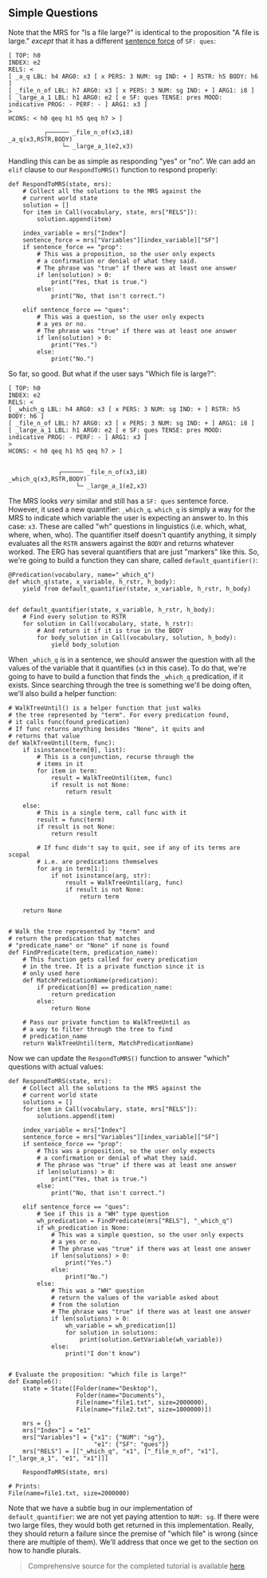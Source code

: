 ## Simple Questions
Note that the MRS for "Is a file large?" is identical to the proposition "A file is large." *except* that it has a different [sentence force](devhowtoSentenceForce) of `SF: ques`:

~~~
[ TOP: h0
INDEX: e2
RELS: < 
[ _a_q LBL: h4 ARG0: x3 [ x PERS: 3 NUM: sg IND: + ] RSTR: h5 BODY: h6 ]
[ _file_n_of LBL: h7 ARG0: x3 [ x PERS: 3 NUM: sg IND: + ] ARG1: i8 ]
[ _large_a_1 LBL: h1 ARG0: e2 [ e SF: ques TENSE: pres MOOD: indicative PROG: - PERF: - ] ARG1: x3 ]
>
HCONS: < h0 qeq h1 h5 qeq h7 > ]

          ┌────── _file_n_of(x3,i8)
_a_q(x3,RSTR,BODY)
               └─ _large_a_1(e2,x3)
~~~

Handling this can be as simple as responding "yes" or "no". We can add an `elif` clause to our `RespondToMRS()` function to respond properly:

~~~
def RespondToMRS(state, mrs):
    # Collect all the solutions to the MRS against the
    # current world state
    solution = []
    for item in Call(vocabulary, state, mrs["RELS"]):
        solution.append(item)

    index_variable = mrs["Index"]
    sentence_force = mrs["Variables"][index_variable]["SF"]
    if sentence_force == "prop":
        # This was a proposition, so the user only expects
        # a confirmation or denial of what they said.
        # The phrase was "true" if there was at least one answer
        if len(solution) > 0:
            print("Yes, that is true.")
        else:
            print("No, that isn't correct.")
            
    elif sentence_force == "ques":
        # This was a question, so the user only expects
        # a yes or no.
        # The phrase was "true" if there was at least one answer
        if len(solution) > 0:
            print("Yes.")
        else:
            print("No.")
~~~

So far, so good. But what if the user says "Which file is large?":

~~~
[ TOP: h0
INDEX: e2
RELS: < 
[ _which_q LBL: h4 ARG0: x3 [ x PERS: 3 NUM: sg IND: + ] RSTR: h5 BODY: h6 ]
[ _file_n_of LBL: h7 ARG0: x3 [ x PERS: 3 NUM: sg IND: + ] ARG1: i8 ]
[ _large_a_1 LBL: h1 ARG0: e2 [ e SF: ques TENSE: pres MOOD: indicative PROG: - PERF: - ] ARG1: x3 ]
>
HCONS: < h0 qeq h1 h5 qeq h7 > ]


              ┌────── _file_n_of(x3,i8)
_which_q(x3,RSTR,BODY)
                   └─ _large_a_1(e2,x3)
~~~

The MRS looks *very* similar and still has a `SF: ques` sentence force. However, it used a new quantifier: `_which_q`. `which_q` is simply a way for the MRS to indicate which variable the user is expecting an answer to. In this case: `x3`. These are called "wh" questions in linguistics (i.e. which, what, where, when, who). The quantifier itself doesn't quantify anything, it simply evaluates all the `RSTR` answers against the `BODY` and returns whatever worked. The ERG has several quantifiers that are just "markers"  like this. So, we're going to build a function they can share, called `default_quantifier()`:

~~~
@Predication(vocabulary, name="_which_q")
def which_q(state, x_variable, h_rstr, h_body):
    yield from default_quantifier(state, x_variable, h_rstr, h_body)


def default_quantifier(state, x_variable, h_rstr, h_body):
    # Find every solution to RSTR
    for solution in Call(vocabulary, state, h_rstr):
        # And return it if it is true in the BODY
        for body_solution in Call(vocabulary, solution, h_body):
            yield body_solution
~~~

When `_which_q` is in a sentence, we should answer the question with all the values of the variable that it quantifies (`x3` in this case). To do that, we're going to have to build a function that finds the `_which_q` predication, if it exists. Since searching through the tree is something we'll be doing often, we'll also build a helper function:

~~~
# WalkTreeUntil() is a helper function that just walks
# the tree represented by "term". For every predication found,
# it calls func(found_predication)
# If func returns anything besides "None", it quits and
# returns that value
def WalkTreeUntil(term, func):
    if isinstance(term[0], list):
        # This is a conjunction, recurse through the
        # items in it
        for item in term:
            result = WalkTreeUntil(item, func)
            if result is not None:
                return result

    else:
        # This is a single term, call func with it
        result = func(term)
        if result is not None:
            return result

        # If func didn't say to quit, see if any of its terms are scopal
        # i.e. are predications themselves
        for arg in term[1:]:
            if not isinstance(arg, str):
                result = WalkTreeUntil(arg, func)
                if result is not None:
                    return term

    return None


# Walk the tree represented by "term" and
# return the predication that matches
# "predicate_name" or "None" if none is found
def FindPredicate(term, predication_name):
    # This function gets called for every predication
    # in the tree. It is a private function since it is 
    # only used here
    def MatchPredicationName(predication):
        if predication[0] == predication_name:
            return predication
        else:
            return None
    
    # Pass our private function to WalkTreeUntil as
    # a way to filter through the tree to find
    # predication_name
    return WalkTreeUntil(term, MatchPredicationName)
~~~

Now we can update the `RespondToMRS()` function to answer "which" questions with actual values:

~~~
def RespondToMRS(state, mrs):
    # Collect all the solutions to the MRS against the
    # current world state
    solutions = []
    for item in Call(vocabulary, state, mrs["RELS"]):
        solutions.append(item)

    index_variable = mrs["Index"]
    sentence_force = mrs["Variables"][index_variable]["SF"]
    if sentence_force == "prop":
        # This was a proposition, so the user only expects
        # a confirmation or denial of what they said.
        # The phrase was "true" if there was at least one answer
        if len(solutions) > 0:
            print("Yes, that is true.")
        else:
            print("No, that isn't correct.")

    elif sentence_force == "ques":
        # See if this is a "WH" type question
        wh_predication = FindPredicate(mrs["RELS"], "_which_q")
        if wh_predication is None:
            # This was a simple question, so the user only expects
            # a yes or no.
            # The phrase was "true" if there was at least one answer
            if len(solutions) > 0:
                print("Yes.")
            else:
                print("No.")
        else:
            # This was a "WH" question
            # return the values of the variable asked about
            # from the solution
            # The phrase was "true" if there was at least one answer
            if len(solutions) > 0:
                wh_variable = wh_predication[1]
                for solution in solutions:
                    print(solution.GetVariable(wh_variable))
            else:
                print("I don't know")


# Evaluate the proposition: "which file is large?"
def Example6():
    state = State([Folder(name="Desktop"),
                   Folder(name="Documents"),
                   File(name="file1.txt", size=2000000),
                   File(name="file2.txt", size=1000000)])

    mrs = {}
    mrs["Index"] = "e1"
    mrs["Variables"] = {"x1": {"NUM": "sg"},
                        "e1": {"SF": "ques"}}
    mrs["RELS"] = [["_which_q", "x1", ["_file_n_of", "x1"], ["_large_a_1", "e1", "x1"]]]

    RespondToMRS(state, mrs)
    
# Prints:
File(name=file1.txt, size=2000000)
~~~
Note that we have a subtle bug in our implementation of `default_quantifier`: we are not yet paying attention to `NUM: sg`.  If there were two large files, they would both get returned in this implementation. Really, they should return a failure since the premise of "which file" is wrong (since there are multiple of them). We'll address that once we get to the section on how to handle plurals.

> Comprehensive source for the completed tutorial is available [here](https://github.com/EricZinda/Perplexity).

